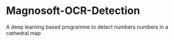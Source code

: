 # Magnosoft-OCR-Detection
A deep learning based programme to detect numbers numbers in a cathedral map
